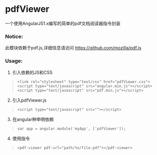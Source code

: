 # pdfViewer
一个使用AngularJS1.x编写的简单的pdf文档阅读器指令封装  

### Notice:
此模块依赖于pdf.js,详细信息请访问 <https://github.com/mozilla/pdf.js>

### Usage:
1. 引入依赖的JS和CSS
>`<link rel="stylesheet" type="text/css" href="pdfViewer.css">`  
`<script type="text/javascript" src="angular.min.js"></script>`  
`<script type="text/javascript" src="pdf.min.js"></script>`  
2. 引入pdfViewer.js  
>`<script type="text/javascript" src=""></script>`  
3. 在angular种申明依赖  
>`var app = angular.module('myApp', ['pdfViewer']);`  
4. 使用指令
>`<pdf-viewer pdf-url="path/to/file.pdf"></pdf-viewer>`
